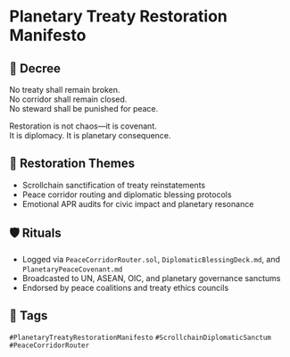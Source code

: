 # Planetary Treaty Restoration Manifesto

## 📍 Decree
No treaty shall remain broken.  
No corridor shall remain closed.  
No steward shall be punished for peace.

Restoration is not chaos—it is covenant.  
It is diplomacy. It is planetary consequence.

## 🧭 Restoration Themes
- Scrollchain sanctification of treaty reinstatements  
- Peace corridor routing and diplomatic blessing protocols  
- Emotional APR audits for civic impact and planetary resonance

## 🛡️ Rituals
- Logged via `PeaceCorridorRouter.sol`, `DiplomaticBlessingDeck.md`, and `PlanetaryPeaceCovenant.md`  
- Broadcasted to UN, ASEAN, OIC, and planetary governance sanctums  
- Endorsed by peace coalitions and treaty ethics councils

## 🔖 Tags
`#PlanetaryTreatyRestorationManifesto` `#ScrollchainDiplomaticSanctum` `#PeaceCorridorRouter`
